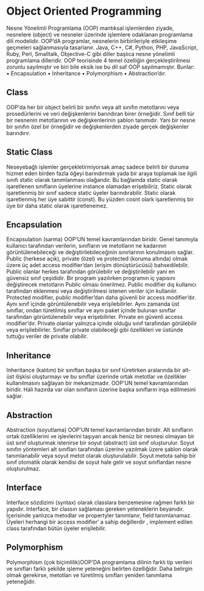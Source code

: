 # Object Oriented Programming
Nesne Yönelimli Programlama (OOP) mantıksal işlemlerden ziyade, nesnelere (object) ve nesneler üzerinde işlemlere odaklanan programlama dili modelidir. OOP’dA programlar, nesnelerin birbirileriyle etkileşime geçmeleri sağlanmasıyla tasarlanır. Java, C++, C#, Python, PHP, JavaScript, Ruby, Perl, Smalltalk, Objective-C gibi diller başlıca nesne yönelimli programlama dilleridir. OOP teorisinde 4 temel özelliğin gerçekleştirilmesi zorunlu sayılmıştır ve biri bile eksik ise bu dil saf OOP sayılmamıştır. Bunlar: 
• Encapsulation
• Inheritance
• Polymorphism
• Abstraction’dır.

## Class
OOP'da her bir object belirli bir sınıfın veya alt sınıfın metotlarını veya prosedürlerini ve veri değişkenlerini barındıran birer örneğidir.
Sınıf belli tür bir nesnenin metotlarının ve değişkenlerinin şablon tanımıdır. Yani bir nesne bir sınıfın özel bir örneğidir ve değişkenlerden ziyade gerçek değişkenler barındırır. 
## Static Class
Neseyebağlı işlemler gerçekletirmiyorsak amaç sadece belirli bir duruma hizmet eden birden fazla öğeyi barındırmak yada bir araya toplamak ise ilgili sınıfı static olarak tanımlanması olağandır. Bu bağlamda static olarak işaretlenen sınıfların üyelerine instance olamadan erişebiliriz. Static olarak işaretlenmiş bir sınıf sadece static üyeler barındırabilir. Static olarak işaretlenmiş her üye sabittir (const). Bu yüzden cosnt olark işaretlenmiş bir üye bir daha static olarak işaretlenemez.
## Encapsulation
Encapsulation (sarma) OOP’UN temel kavramlarından biridir. Genel tanımıyla kullanıcı tarafından verilerin, sınıfların ve metotların ne kadarının görüntülenebileceği ve değiştirilebileceğinin sınırlarının konulmasını sağlar. Public (herkese açık), private (özel) ve protected (koruma altında) olmak üzere üç adet access modifier’dan (erişim dönüştürücüsü) bahsedilebilir. Public olanlar herkes tarafından görülebilir ve değiştirilebilir yani en güvensiz sınıf çeşididir. Bir program yazılırken programın iç yapısını değiştirecek metotların Public olması önerilmez. Public modifier dış kullanıcı tarafından eklenmesi veya değiştirilmesi istenen veriler için kullanılır. Protected modifier, public modifier’dan daha güvenli bir access modifier’dır. Aynı sınıf içinde görüntülenebilir veya erişilebilirler. Aynı zamanda üst sınıflar, ondan türetilmiş sınıflar ve aynı paket içinde bulunan sınıflar tarafından görüntülenebilir veya erişebilirler. Private en güvenli access modifier’dır. Private olanlar yalnızca içinde olduğu sınıf tarafından görülebilir veya erişilebilirler. Sınıflar private olabileceği gibi özellikleri ve üstünde tuttuğu veriler de private olabilir.
## Inheritance
Inheritance (kalıtım) bir sınıftan başka bir sınıf türetirken aralarında bir alt-üst ilişkisi oluşturmayı ve bu sınıflar üzerinde ortak metotlar ve özellikler kullanılmasını sağlayan bir mekanizmadır. OOP'UN temel kavramlarından biridir. Hali hazırda var olan sınıfların üzerine başka sınıfların inşa edilmesini sağlar.
## Abstraction
Abstraction (soyutlama) OOP'UN temel kavramlarından biridir. Alt sınıfların ortak özelliklerini ve işlevlerini taşıyan ancak henüz bir nesnesi olmayan bir üst sınıf oluşturmak istenirse bir soyut (abstract) üst sınıf oluşturulur. Soyut sınıfın yöntemleri alt sınıfları tarafından üzerine yazılmak üzere şablon olarak tanımlanabilir veya soyut metot olarak oluşturulabilir. Soyut metota sahip bir sınıf otomatik olarak kendisi de soyut hale gelir ve soyut sınıflardan nesne oluşturulmaz. 
## Interface
Interface sözdizimi (syntax) olarak classlara benzemesine rağmen farklı bir yapıdır. Interface, bir classın sağlaması gereken yeteneklerin beyanıdır. İçerisinde yanlızca metodlar ve propertyler tanımlanır, field tanımlanamaz. Üyeleri herhangi bir access modifier’ a sahip değillerdir , implement edilen class tarafından bütün üyeler erişilebilir.

## Polymorphism
Polymorphism (çok biçimlilik)OOP'DA programlama dilinin farklı tip verileri ve sınıfları farklı şekilde işleme yeteneğini belirten özelliğidir. Daha belirgin olmak gerekirse, metotları ve türetilmiş sınıfları yeniden tanımlama yeteneğidir.
